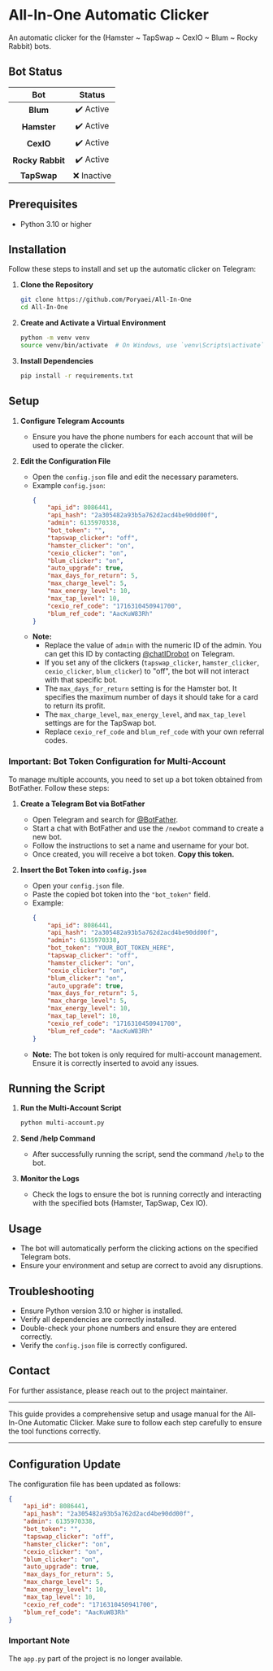 # All-In-One Automatic Clicker

An automatic clicker for the (Hamster ~ TapSwap ~ CexIO ~ Blum ~ Rocky Rabbit) bots.

## Bot Status

<div align="center">

| **Bot**  | **Status**  |
|:--------:|:-----------:|
| **Blum** | ✔️ Active   |
| **Hamster** | ✔️ Active   |
| **CexIO** | ✔️ Active   |
| **Rocky Rabbit** | ✔️ Active   |
| **TapSwap** | ❌ Inactive |

</div>

## Prerequisites

- Python 3.10 or higher

## Installation

Follow these steps to install and set up the automatic clicker on Telegram:

1. **Clone the Repository**
   ```sh
   git clone https://github.com/Poryaei/All-In-One
   cd All-In-One
   ```

2. **Create and Activate a Virtual Environment**
   ```sh
   python -m venv venv
   source venv/bin/activate  # On Windows, use `venv\Scripts\activate`
   ```

3. **Install Dependencies**
   ```sh
   pip install -r requirements.txt
   ```

## Setup

1. **Configure Telegram Accounts**
   - Ensure you have the phone numbers for each account that will be used to operate the clicker.

2. **Edit the Configuration File**
   - Open the `config.json` file and edit the necessary parameters.
   - Example `config.json`:
     ```json
     {
         "api_id": 8086441,
         "api_hash": "2a305482a93b5a762d2acd4be90dd00f",
         "admin": 6135970338,
         "bot_token": "",
         "tapswap_clicker": "off",
         "hamster_clicker": "on",
         "cexio_clicker": "on",
         "blum_clicker": "on",
         "auto_upgrade": true,
         "max_days_for_return": 5,
         "max_charge_level": 5,
         "max_energy_level": 10,
         "max_tap_level": 10,
         "cexio_ref_code": "1716310450941700",
         "blum_ref_code": "AacKuW83Rh"
     }
     ```
   - **Note:** 
     - Replace the value of `admin` with the numeric ID of the admin. You can get this ID by contacting [@chatIDrobot](https://t.me/chatIDrobot) on Telegram.
     - If you set any of the clickers (`tapswap_clicker`, `hamster_clicker`, `cexio_clicker`, `blum_clicker`) to "off", the bot will not interact with that specific bot.
     - The `max_days_for_return` setting is for the Hamster bot. It specifies the maximum number of days it should take for a card to return its profit.
     - The `max_charge_level`, `max_energy_level`, and `max_tap_level` settings are for the TapSwap bot.
     - Replace `cexio_ref_code` and `blum_ref_code` with your own referral codes.

### Important: Bot Token Configuration for Multi-Account

To manage multiple accounts, you need to set up a bot token obtained from BotFather. Follow these steps:

1. **Create a Telegram Bot via BotFather**
   - Open Telegram and search for [@BotFather](https://t.me/BotFather).
   - Start a chat with BotFather and use the `/newbot` command to create a new bot.
   - Follow the instructions to set a name and username for your bot.
   - Once created, you will receive a bot token. **Copy this token.**

2. **Insert the Bot Token into `config.json`**
   - Open your `config.json` file.
   - Paste the copied bot token into the `"bot_token"` field.
   - Example:
     ```json
     {
         "api_id": 8086441,
         "api_hash": "2a305482a93b5a762d2acd4be90dd00f",
         "admin": 6135970338,
         "bot_token": "YOUR_BOT_TOKEN_HERE",
         "tapswap_clicker": "off",
         "hamster_clicker": "on",
         "cexio_clicker": "on",
         "blum_clicker": "on",
         "auto_upgrade": true,
         "max_days_for_return": 5,
         "max_charge_level": 5,
         "max_energy_level": 10,
         "max_tap_level": 10,
         "cexio_ref_code": "1716310450941700",
         "blum_ref_code": "AacKuW83Rh"
     }
     ```
   - **Note:** The bot token is only required for multi-account management. Ensure it is correctly inserted to avoid any issues.

## Running the Script

1. **Run the Multi-Account Script**
   ```sh
   python multi-account.py
   ```

2. **Send /help Command**
   - After successfully running the script, send the command `/help` to the bot.

3. **Monitor the Logs**
   - Check the logs to ensure the bot is running correctly and interacting with the specified bots (Hamster, TapSwap, Cex IO).

## Usage

- The bot will automatically perform the clicking actions on the specified Telegram bots.
- Ensure your environment and setup are correct to avoid any disruptions.

## Troubleshooting

- Ensure Python version 3.10 or higher is installed.
- Verify all dependencies are correctly installed.
- Double-check your phone numbers and ensure they are entered correctly.
- Verify the `config.json` file is correctly configured.

## Contact

For further assistance, please reach out to the project maintainer.

---

This guide provides a comprehensive setup and usage manual for the All-In-One Automatic Clicker. Make sure to follow each step carefully to ensure the tool functions correctly.

---

## Configuration Update

The configuration file has been updated as follows:

```json
{
    "api_id": 8086441,
    "api_hash": "2a305482a93b5a762d2acd4be90dd00f",
    "admin": 6135970338,
    "bot_token": "",
    "tapswap_clicker": "off",
    "hamster_clicker": "on",
    "cexio_clicker": "on",
    "blum_clicker": "on",
    "auto_upgrade": true,
    "max_days_for_return": 5,
    "max_charge_level": 5,
    "max_energy_level": 10,
    "max_tap_level": 10,
    "cexio_ref_code": "1716310450941700",
    "blum_ref_code": "AacKuW83Rh"
}
```

### Important Note

The `app.py` part of the project is no longer available.
